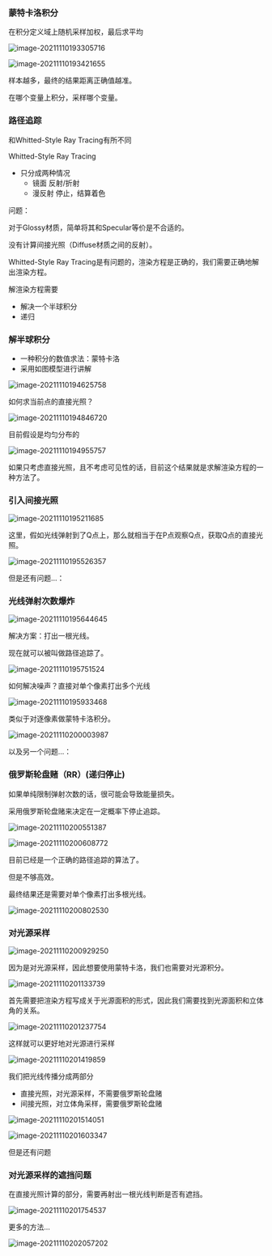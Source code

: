 ### 蒙特卡洛积分



在积分定义域上随机采样加权，最后求平均

![image-20211110193305716](assets\2021-11-10-GAMES101渲染部分【四】.assets\image-20211110193305716.png)

![image-20211110193421655](assets\2021-11-10-GAMES101渲染部分【四】.assets\image-20211110193421655.png)



样本越多，最终的结果距离正确值越准。

在哪个变量上积分，采样哪个变量。



### 路径追踪

和Whitted-Style Ray Tracing有所不同

Whitted-Style Ray Tracing

- 只分成两种情况
  - 镜面      反射/折射
  - 漫反射  停止，结算着色



问题：

对于Glossy材质，简单将其和Specular等价是不合适的。

没有计算间接光照（Diffuse材质之间的反射）。



Whitted-Style Ray Tracing是有问题的，渲染方程是正确的，我们需要正确地解出渲染方程。



解渲染方程需要

- 解决一个半球积分
- 递归



### 解半球积分

- 一种积分的数值求法：蒙特卡洛
- 采用如图模型进行讲解

![image-20211110194625758](assets\2021-11-10-GAMES101渲染部分【四】.assets\image-20211110194625758.png)

如何求当前点的直接光照？

![image-20211110194846720](assets\2021-11-10-GAMES101渲染部分【四】.assets\image-20211110194846720.png)

目前假设是均匀分布的

![image-20211110194955757](assets\2021-11-10-GAMES101渲染部分【四】.assets\image-20211110194955757.png)

如果只考虑直接光照，且不考虑可见性的话，目前这个结果就是求解渲染方程的一种方法了。



### 引入间接光照

![image-20211110195211685](assets\2021-11-10-GAMES101渲染部分【四】.assets\image-20211110195211685.png)

这里，假如光线弹射到了Q点上，那么就相当于在P点观察Q点，获取Q点的直接光照。

![image-20211110195526357](assets\2021-11-10-GAMES101渲染部分【四】.assets\image-20211110195526357.png)

但是还有问题...：

### 光线弹射次数爆炸

![image-20211110195644645](assets\2021-11-10-GAMES101渲染部分【四】.assets\image-20211110195644645.png)

解决方案：打出一根光线。

现在就可以被叫做路径追踪了。

![image-20211110195751524](assets\2021-11-10-GAMES101渲染部分【四】.assets\image-20211110195751524.png)

如何解决噪声？直接对单个像素打出多个光线

![image-20211110195933468](assets\2021-11-10-GAMES101渲染部分【四】.assets\image-20211110195933468.png)

类似于对逐像素做蒙特卡洛积分。

![image-20211110200003987](assets\2021-11-10-GAMES101渲染部分【四】.assets\image-20211110200003987.png)



以及另一个问题...：

### 俄罗斯轮盘赌（RR）(递归停止)

如果单纯限制弹射次数的话，很可能会导致能量损失。

采用俄罗斯轮盘赌来决定在一定概率下停止追踪。

![image-20211110200551387](assets\2021-11-10-GAMES101渲染部分【四】.assets\image-20211110200551387.png)

![image-20211110200608772](assets\2021-11-10-GAMES101渲染部分【四】.assets\image-20211110200608772.png)



目前已经是一个正确的路径追踪的算法了。

但是不够高效。



最终结果还是需要对单个像素打出多根光线。

![image-20211110200802530](assets\2021-11-10-GAMES101渲染部分【四】.assets\image-20211110200802530.png)



### 对光源采样

![image-20211110200929250](assets\2021-11-10-GAMES101渲染部分【四】.assets\image-20211110200929250.png)

因为是对光源采样，因此想要使用蒙特卡洛，我们也需要对光源积分。

![image-20211110201133739](assets\2021-11-10-GAMES101渲染部分【四】.assets\image-20211110201133739.png)

首先需要把渲染方程写成关于光源面积的形式，因此我们需要找到光源面积和立体角的关系。

![image-20211110201237754](assets\2021-11-10-GAMES101渲染部分【四】.assets\image-20211110201237754.png)

这样就可以更好地对光源进行采样

![image-20211110201419859](assets\2021-11-10-GAMES101渲染部分【四】.assets\image-20211110201419859.png)



我们把光线传播分成两部分

- 直接光照，对光源采样，不需要俄罗斯轮盘赌
- 间接光照，对立体角采样，需要俄罗斯轮盘赌

![image-20211110201514051](assets\2021-11-10-GAMES101渲染部分【四】.assets\image-20211110201514051.png)

![image-20211110201603347](assets\2021-11-10-GAMES101渲染部分【四】.assets\image-20211110201603347.png)



但是还有问题

### 对光源采样的遮挡问题

在直接光照计算的部分，需要再射出一根光线判断是否有遮挡。

![image-20211110201754537](assets\2021-11-10-GAMES101渲染部分【四】.assets\image-20211110201754537.png)



更多的方法...

![image-20211110202057202](assets\2021-11-10-GAMES101渲染部分【四】.assets\image-20211110202057202.png)

